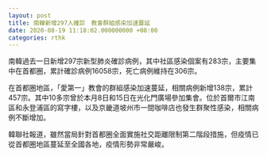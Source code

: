 ```yaml
---
layout: post
title: 南韓新增297人確診　教會群組感染加速蔓延
date: 2020-08-19 11:18:02.000000000 +08:00
categories: rthk
---
```


南韓過去一日新增297宗新型肺炎確診病例，其中社區感染個案有283宗，主要集中在首都圈，累計確診病例16058宗，死亡病例維持在306宗。

在首都圈地區，「愛第一」教會的群組感染加速蔓延，相關病例新增138宗，累計457宗。其中10多宗曾於本月8日和15日在光化門廣場參加集會。位於首爾市江南區和永登浦區的寫字樓，以及京畿道坡州市一間咖啡店也發生群聚性感染，相關病例不斷增加。

韓聯社報道，雖然當局針對首都圈全面實施社交距離限制第二階段措施，但疫情已從首都圈地區蔓延至全國各地，疫情形勢非常嚴峻。
